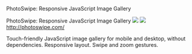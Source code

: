 PhotoSwipe: Responsive JavaScript Image Gallery

PhotoSwipe: Responsive JavaScript Image Gallery
![](../_resources/01fe9b4fa700f42d103fd89039bb1c14.png)
![](../_resources/84e972c229f998e6e9010567f9544aaa.png)http://photoswipe.com/

Touch-friendly JavaScript image gallery for mobile and desktop, without dependencies. Responsive layout. Swipe and zoom gestures.